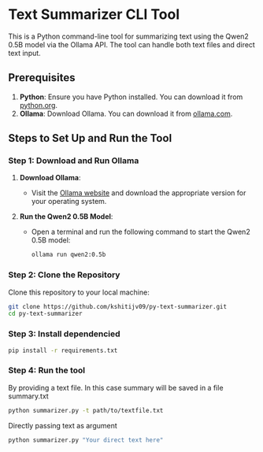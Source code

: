 # Text Summarizer CLI Tool

This is a Python command-line tool for summarizing text using the Qwen2 0.5B model via the Ollama API. The tool can handle both text files and direct text input.

## Prerequisites

1. **Python**: Ensure you have Python installed. You can download it from [python.org](https://www.python.org/).
2. **Ollama**: Download Ollama. You can download it from [ollama.com](https://ollama.com/).

## Steps to Set Up and Run the Tool

### Step 1: Download and Run Ollama

1. **Download Ollama**:
    - Visit the [Ollama website](https://ollama.com) and download the appropriate version for your operating system.

2. **Run the Qwen2 0.5B Model**:
    - Open a terminal and run the following command to start the Qwen2 0.5B model:
      ```bash
      ollama run qwen2:0.5b
      ```

### Step 2: Clone the Repository

Clone this repository to your local machine:

```bash
git clone https://github.com/kshitijv09/py-text-summarizer.git
cd py-text-summarizer
```

### Step 3: Install dependencied

```bash
pip install -r requirements.txt
```
### Step 4: Run the tool

By providing a text file. In this case summary will be saved in a file summary.txt

```bash
python summarizer.py -t path/to/textfile.txt
```
Directly passing text as argument

```bash
python summarizer.py "Your direct text here"
```



